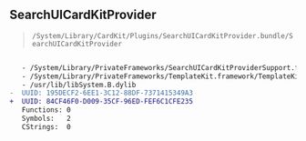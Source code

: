 ## SearchUICardKitProvider

> `/System/Library/CardKit/Plugins/SearchUICardKitProvider.bundle/SearchUICardKitProvider`

```diff

   - /System/Library/PrivateFrameworks/SearchUICardKitProviderSupport.framework/SearchUICardKitProviderSupport
   - /System/Library/PrivateFrameworks/TemplateKit.framework/TemplateKit
   - /usr/lib/libSystem.B.dylib
-  UUID: 195DECF2-6EE1-3C12-88DF-7371415349A3
+  UUID: 84CF46F0-D009-35CF-96ED-FEF6C1CFE235
   Functions: 0
   Symbols:   2
   CStrings:  0

```
